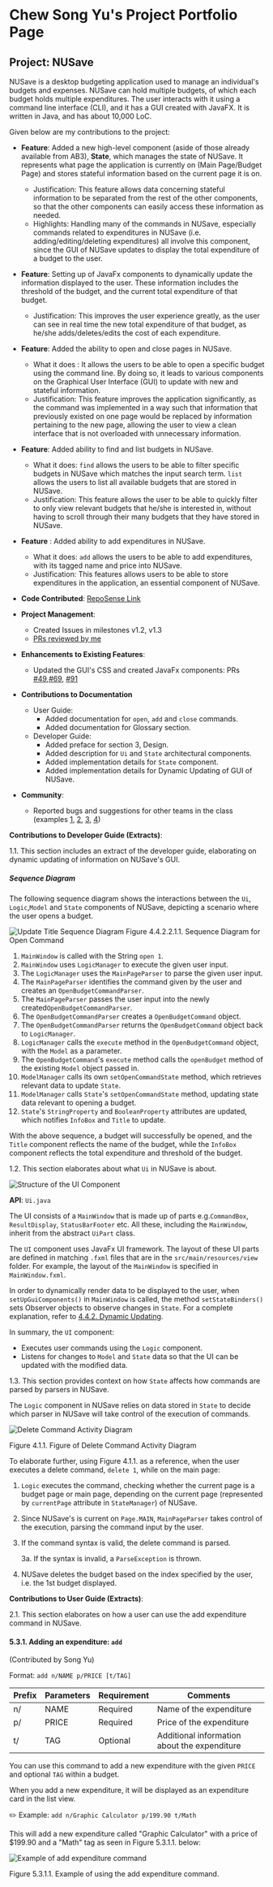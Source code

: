 # Chew Song Yu's Project Portfolio Page

## Project: NUSave

NUSave is a desktop budgeting application used to manage an individual's budgets and expenses. NUSave can hold multiple budgets, of which each budget holds multiple expenditures. The user interacts with it using a command line interface (CLI), and it has a GUI created with JavaFX. It is written in Java, and has about 10,000 LoC.

Given below are my contributions to the project:
-  **Feature**: Added a new high-level component (aside of those already available from AB3), **State**, which manages the state of NUSave. It represents what page the application is currently on (Main Page/Budget Page) and stores stateful information based on the current page it is on. 
	- Justification: This feature allows data concerning stateful information to be separated from the rest of the other components, so that the other components can easily access these information as needed. 
	- Highlights: Handling many of the commands in NUSave, especially commands related to expenditures in NUSave (i.e. adding/editing/deleting expenditures) all involve this component, since the GUI of NUSave updates to display the total expenditure of a budget to the user.
-  **Feature**: Setting up of JavaFx components to dynamically update the information displayed to the user. These information includes the threshold of the budget, and the current total expenditure of that budget.
	- Justification: This improves the user experience greatly, as the user can see in real time the new total expenditure of that budget, as he/she adds/deletes/edits the cost of each expenditure.
- **Feature**: Added the ability to open and close pages in NUSave.
	- What it does : It allows the users to be able to open a specific budget using the command line. By doing so, it leads to various components on the Graphical User Interface (GUI) to update with new and stateful information.
	- Justification: This feature improves the application significantly, as the command was implemented in a way such that information that previously existed on one page would be replaced by information pertaining to the new page, allowing the user to view a clean interface that is not overloaded with unnecessary information.
- **Feature**: Added ability to find and list budgets in NUSave.
	- What it does: `find` allows the users to be able to filter specific budgets in NUSave which matches the input search term. `list` allows the users to list all available budgets that are stored in NUSave.
	- Justification: This feature allows the user to be able to quickly filter to only view relevant budgets that he/she is interested in, without having to scroll through their many budgets that they have stored in NUSave.
- **Feature** : Added ability to add expenditures in NUSave.
	- What it does: `add` allows the users to be able to add expenditures, with its tagged name and price into NUSave.
	- Justification: This features allows users to be able to store expenditures in the application, an essential component of NUSave. 

- **Code Contributed**: [RepoSense Link](https://nus-cs2103-ay2021s1.github.io/tp-dashboard/#breakdown=true&search=&sort=groupTitle&sortWithin=title&since=2020-08-14&timeframe=commit&mergegroup=&groupSelect=groupByRepos&checkedFileTypes=docs~functional-code~test-code~other&tabOpen=true&tabType=authorship&tabAuthor=sogggy&tabRepo=AY2021S1-CS2103T-T11-4%2Ftp%5Bmaster%5D&authorshipIsMergeGroup=false&authorshipFileTypes=docs~functional-code~test-code)

- **Project Management**:
	- Created Issues in milestones v1.2, v1.3
	- [PRs reviewed by me](https://github.com/AY2021S1-CS2103T-T11-4/tp/pulls?q=is%3Apr+reviewed-by%3Asogggy)

- **Enhancements to Existing Features**:
	- Updated the GUI's CSS and created JavaFx components: PRs [#49](https://github.com/AY2021S1-CS2103T-T11-4/tp/pull/49),[#69](https://github.com/AY2021S1-CS2103T-T11-4/tp/pull/69), [#91](https://github.com/AY2021S1-CS2103T-T11-4/tp/pull/91)

- **Contributions to Documentation**
	- User Guide:
		- Added documentation for `open`, `add` and `close` commands.
		- Added documentation for Glossary section.
	- Developer Guide:
		- Added preface for section 3, Design.
		- Added description for `Ui` and `State` architectural components.
		- Added implementation details for `State` component.
		- Added implementation details for Dynamic Updating of GUI of NUSave. 

- **Community**:
	- Reported bugs and suggestions for other teams in the class (examples [1](https://github.com/AY2021S1-CS2103T-T12-3/tp/issues/215), [2](https://github.com/AY2021S1-CS2103T-T12-3/tp/issues/219), [3](https://github.com/AY2021S1-CS2103T-T12-3/tp/issues/215), [4](https://github.com/AY2021S1-CS2103T-T12-3/tp/issues/217))

**Contributions to Developer Guide (Extracts)**:

1.1. This section includes an extract of the developer guide, elaborating on dynamic updating of information 
on NUSave's GUI.

##### Sequence Diagram

The following sequence diagram shows the interactions between the `Ui`, `Logic`,`Model` and `State` components of NUSave,
depicting a scenario where the user opens a budget.

![Update Title Sequence Diagram](../images/UpdateTitleSequenceDiagram.png)
Figure 4.4.2.2.1.1. Sequence Diagram for Open Command

1. `MainWindow` is called with the String `open 1`.
2. `MainWindow` uses `LogicManager` to execute the given user input.
1. The `LogicManager` uses the `MainPageParser` to parse the given user input.
2. The `MainPageParser` identifies the command given by the user and creates an `OpenBudgetCommandParser`.
3. The `MainPageParser` passes the user input into the newly created`OpenBudgetCommandParser`.
4. The `OpenBudgetCommandParser` creates a `OpenBudgetCommand` object.
5. The `OpenBudgetCommandParser` returns the `OpenBudgetCommand` object back to `LogicManager`.
6. `LogicManager` calls the `execute` method in the `OpenBudgetCommand` object, with the `Model` as a 
parameter.
7. The `OpenBudgetCommand`'s `execute` method calls the `openBudget` method of the existing 
`Model` object passed in.
8. `ModelManager` calls its own `setOpenCommandState` method, which retrieves relevant data to update `State`.
9. `ModelManager` calls `State`'s `setOpenCommandState` method, updating state data relevant to opening a budget.
10. `State`'s `StringProperty` and `BooleanProperty` attributes are updated, which notifies `InfoBox`
and `Title` to update.

With the above sequence, a budget will successfully be opened, and the `Title` component reflects the name of 
the budget, while the `InfoBox` component reflects the total expenditure and threshold of the budget.
 
 1.2. This section elaborates about what `Ui` in NUSave is about.
 
 ![Structure of the UI Component](../images/UiClassDiagram.png)
 
 **API**: `Ui.java`
 
 The UI consists of a `MainWindow` that is made up of parts e.g.`CommandBox`, `ResultDisplay`,
 `StatusBarFooter` etc. All these, including the `MainWindow`, inherit from the abstract `UiPart` class.
 
 The `UI` component uses JavaFx UI framework. The layout of these UI parts are defined in matching `.fxml` files that are in the `src/main/resources/view` folder. For example, the layout of the `MainWindow` is specified in `MainWindow.fxml`.
 
 In order to dynamically render data to be displayed to the user, when `setUpGuiComponents()` in `MainWindow` is called, 
 the method `setStateBinders()` sets Observer objects to observe changes in `State`. For a complete explanation,
 refer to [4.4.2. Dynamic Updating](#442-dynamic-updating).
 
 In summary, the `UI` component:
 
 * Executes user commands using the `Logic` component.
 * Listens for changes to `Model` and `State` data so that the UI can be updated with the modified data.
 
1.3. This section provides context on how `State` affects how commands are parsed by parsers in NUSave.

The `Logic` component in NUSave relies on data stored in `State` to decide which parser in NUSave will take
control of the execution of commands.

![Delete Command Activity Diagram](../images/DeleteCommandActivityDiagram.png)

Figure 4.1.1. Figure of Delete Command Activity Diagram

To elaborate further, using Figure 4.1.1. as a reference, when the user executes a delete command, `delete 1`,
while on the main page:

1. `Logic` executes the command, checking whether the current page is a budget page or main page, depending on the 
current page (represented by `currentPage` attribute in `StateManager`) of NUSave.
2. Since NUSave's is current on `Page.MAIN`, `MainPageParser` takes control of the execution, parsing the command input by the user.
3. If the command syntax is valid, the delete command is parsed.

    3a. If the syntax is invalid, a `ParseException` is thrown.

4. NUSave deletes the budget based on the index specified by the user, i.e. the 1st budget displayed.

**Contributions to User Guide (Extracts)**:

2.1. This section elaborates on how a user can use the add expenditure command in NUSave.

#### 5.3.1. Adding an expenditure: `add`

(Contributed by Song Yu)

Format: `add n/NAME p/PRICE [t/TAG]`

Prefix | Parameters | Requirement | Comments
-------| -----------| ------------| ------
 n/    | NAME       | Required    | Name of the expenditure
 p/    | PRICE      | Required    | Price of the expenditure
 t/    | TAG        | Optional    | Additional information about the expenditure

You can use this command to add a new expenditure with the given `PRICE` and optional `TAG` within a budget.

When you add a new expenditure, it will be displayed as an expenditure card in the list view.
 
✏️ Example: `add n/Graphic Calculator p/199.90 t/Math`

This will add a new expenditure called "Graphic Calculator" with a price of $199.90 and a "Math" tag as seen in 
Figure 5.3.1.1. below:

![Example of add expenditure command](../images/CommandScreenShots/5_3_1_1_addExpenditure.png)

Figure 5.3.1.1. Example of using the add expenditure command.
